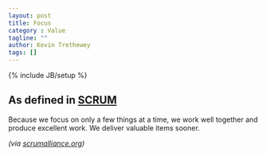 ```yaml
---
layout: post
title: Focus
category : Value
tagline: ""
author: Kevin Trethewey
tags: []
---
```

{% include JB/setup %}

## As defined in [SCRUM](/archetype/SCRUM/)
Because we focus on only a few things at a time, we work well together and produce excellent work. We deliver valuable items sooner.

*(via [scrumalliance.org](https://www.scrumalliance.org/why-scrum/core-scrum-values-roles))*

